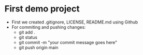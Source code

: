 # First demo project

- First we created .gitignore, LICENSE, README.md using Github
- For commiting and pushing changes:
    - git add .
    - git status
    - git commit -m "your commit message goes here"
    - git push origin main
